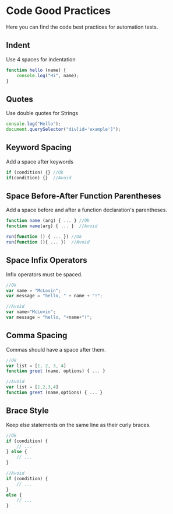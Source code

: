 # Code Good Practices
Here you can find the code best practices for automation tests.

## Indent
Use 4 spaces for indentation

```javascript
function hello (name) {
    console.log("Hi", name);
}
```

## Quotes
Use double quotes for Strings
```javascript
console.log("Hello");
document.querySelector("div[id='example']");
```

## Keyword Spacing
Add a space after keywords
```javascript
if (condition) {} //Ok
if(condition) {}  //Avoid
```

## Space Before-After Function Parentheses
Add a space before and after a function declaration's parentheses.
```javascript
function name (arg) { ... } //Ok
function name(arg) { ... }  //Avoid

run(function () { ... }) //Ok
run(function (){ ... })  //Avoid
```

## Space Infix Operators
Infix operators must be spaced.
```javascript
//Ok
var name = "McLovin";
var message = "hello, " + name + "!";

//Avoid
var name="McLovin";
var message = "hello, "+name+"!";
```

## Comma Spacing
Commas should have a space after them.
```javascript
//Ok
var list = [1, 2, 3, 4]
function greet (name, options) { ... }

//Avoid
var list = [1,2,3,4]
function greet (name,options) { ... }
```

## Brace Style
Keep else statements on the same line as their curly braces.
```javascript
//Ok
if (condition) {
    // ... 
} else {
    // ... 
}

//Avoid
if (condition) {
    // ... 
}
else {
    // ... 
}
```
